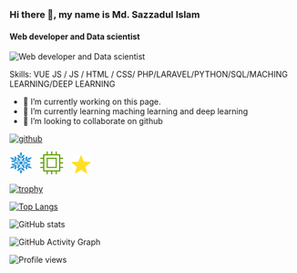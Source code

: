 ### Hi there 👋, my name is Md. Sazzadul Islam
#### Web developer and Data scientist
![Web developer and Data scientist](https://arturssmirnovs.github.io/github-profile-readme-generator/images/banner.png)


Skills: VUE JS  / JS / HTML / CSS/ PHP/LARAVEL/PYTHON/SQL/MACHING LEARNING/DEEP LEARNING

- 🔭 I’m currently working on this page. 
- 🌱 I’m currently learning maching learning and deep learning 
- 👯 I’m looking to collaborate on github 


[<img src='https://cdn.jsdelivr.net/npm/simple-icons@3.0.1/icons/github.svg' alt='github' height='40'>](https://github.com/sazzad-amit)  

<a href='https://archiveprogram.github.com/'><img src='https://raw.githubusercontent.com/acervenky/animated-github-badges/master/assets/acbadge.gif' width='40' height='40'></a> <a href='https://docs.github.com/en/developers'><img src='https://raw.githubusercontent.com/acervenky/animated-github-badges/master/assets/devbadge.gif' width='40' height='40'></a> <a href='https://stars.github.com/'><img src='https://raw.githubusercontent.com/acervenky/animated-github-badges/master/assets/starbadge.gif' width='35' height='35'></a> 

[![trophy](https://github-profile-trophy.vercel.app/?username=sazzad-amit)](https://github.com/ryo-ma/github-profile-trophy)

[![Top Langs](https://github-readme-stats.vercel.app/api/top-langs/?username=sazzad-amit)](https://github.com/anuraghazra/github-readme-stats)

![GitHub stats](https://github-readme-stats.vercel.app/api?username=sazzad-amit&show_icons=true&count_private=true)  

![GitHub Activity Graph](https://activity-graph.herokuapp.com/graph?username=sazzad-amit)  

![Profile views](https://gpvc.arturio.dev/sazzad-amit)  
